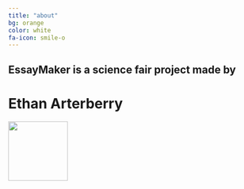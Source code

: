 ```yaml
---
title: "about"
bg: orange
color: white
fa-icon: smile-o
---
```


## EssayMaker is a science fair project made by

# Ethan Arterberry

<div class="center"> 
	  <img src="http://i.imgur.com/3zx2ztZ.png" style="width: 120px; height: auto; -moz-box-shadow: 0 1px 3px rgba(0,0,0,.2);">
</div>

